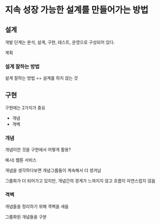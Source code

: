 # 지속 성장 가능한 설계를 만들어가는 방법

## 설계

개발 단계는 분석, 설계, 구현, 테스트, 운영으로 구성되어 있다.

계획

### 설계 잘하는 방법

설계 잘하는 방법 == 설계를 하지 않는 것

## 구현

구현에는 2가지가 중요

- 개념
- 격벽

### 개념

개념이란 것을 구현에서 어떻게 활용?

예시) 웹툰 서비스

개념을 생각하다보면 개념그룹들이 계속해서 더 생겨남

그룹화가 더 되어가고 있지만, 개념간의 경계가 느껴지지 않고 흐름이 자연스럽지 않음

### 격벽

개념들을 정리하기 위해 격벽을 세움

그룹화된 개념들을 구분
